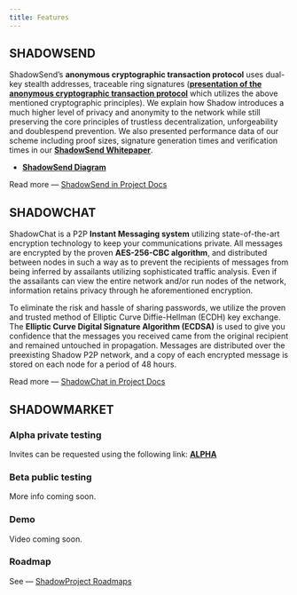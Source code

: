 ```yaml
---
title: Features
---
```


## SHADOWSEND

ShadowSend’s **anonymous cryptographic transaction protocol** uses dual-key stealth addresses, traceable ring signatures (**[presentation of the anonymous cryptographic transaction protocol](http://www.slideshare.net/shadowcash/presentation3-43827434)** which utilizes the above mentioned cryptographic principles). We explain how Shadow introduces a much higher level of privacy and anonymity to the network while still preserving the core principles of trustless decentralization, unforgeability and double­spend prevention. We also presented performance data of our scheme including proof sizes, signature generation times and verification times in our **[ShadowSend Whitepaper](http://shadowproject.io/whitepapers/shadowcash-anon.pdf)**.

- **[ShadowSend Diagram](http://i.imgur.com/2XTQhYF.jpg)**

<div class="message"> Read more — <a href="https://doc.shadowproject.io/#shadowsend-v2-0">ShadowSend in Project Docs</a></div>

## SHADOWCHAT

ShadowChat is a P2P **Instant Messaging system** utilizing state-of-the-art encryption technology to keep your communications private. All messages are encrypted by the proven **AES-256-CBC algorithm**, and distributed between nodes in such a way as to prevent the recipients of messages from being inferred by assailants utilizing sophisticated traffic analysis. Even if the assailants can view the entire network and/or run nodes of the network, information retains privacy through he aforementioned encryption.

To eliminate the risk and hassle of sharing passwords, we utilize the proven and trusted method of Elliptic Curve Diffie-Hellman (ECDH) key exchange. The **Elliptic Curve Digital Signature Algorithm (ECDSA)** is used to give you confidence that the messages you received came from the original recipient and remained untouched in propagation. Messages are distributed over the preexisting Shadow P2P network, and a copy of each encrypted message is stored on each node for a period of 48 hours.

<div class="message"> Read more — <a href="https://doc.shadowproject.io/#encrypted-messaging">ShadowChat in Project Docs</a></div>

## SHADOWMARKET

### Alpha private testing

Invites can be requested using the following link: **[ALPHA](https://talk.shadowproject.io/topic/486/shadow-marketplace-alpha-private-request-invite/2)**

### Beta public testing

More info coming soon.

### Demo

Video coming soon.

### Roadmap

<div class="message"> See — <a href="https://shadowproject.io/roadmap">ShadowProject Roadmaps</a></div>
